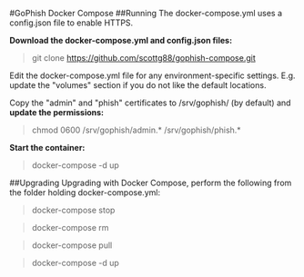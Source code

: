 #GoPhish Docker Compose
##Running
The docker-compose.yml uses a config.json file to enable HTTPS.

__Download the docker-compose.yml and config.json files:__
>git clone https://github.com/scottg88/gophish-compose.git

Edit the docker-compose.yml file for any environment-specific settings. E.g. update the "volumes" section if you do not like the default locations.

Copy the "admin" and "phish" certificates to /srv/gophish/ (by default) and __update the permissions:__
>chmod 0600 /srv/gophish/admin.* /srv/gophish/phish.*

__Start the container:__
>docker-compose -d up

##Upgrading
Upgrading with Docker Compose, perform the following from the folder holding docker-compose.yml:

>docker-compose stop

>docker-compose rm

>docker-compose pull

>docker-compose -d up
